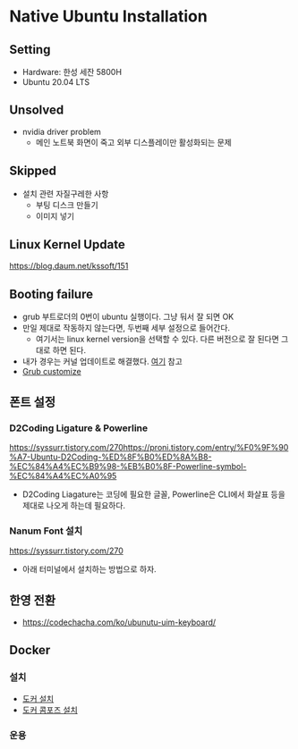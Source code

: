 # Native Ubuntu Installation 

## Setting 

+ Hardware: 한성 세잔 5800H
+ Ubuntu 20.04 LTS 

## Unsolved 

+ nvidia driver problem 
  + 메인 노트북 화면이 죽고 외부 디스플레이만 활성화되는 문제 

## Skipped 

+ 설치 관련 자질구레한 사항 
  + 부팅 디스크 만들기 
  + 이미지 넣기 
 
 ## Linux Kernel Update 
 
 https://blog.daum.net/kssoft/151
 

## Booting failure 

+ grub 부트로더의 0번이 ubuntu 실행이다. 그냥 둬서 잘 되면 OK 
+ 만일 제대로 작동하지 않는다면, 두번째 세부 설정으로 들어간다. 
  + 여기서는 linux kernel version을 선택할 수 있다. 다른 버전으로 잘 된다면 그대로 하면 된다. 
+ 내가 경우는 커널 업데이트로 해결했다. [여기](https://codechacha.com/ko/ubuntu-update-kerenl/) 참고
+ [Grub customize](https://kibua20.tistory.com/128)

## 폰트 설정 

### D2Coding Ligature & Powerline 

https://syssurr.tistory.com/270https://proni.tistory.com/entry/%F0%9F%90%A7-Ubuntu-D2Coding-%ED%8F%B0%ED%8A%B8-%EC%84%A4%EC%B9%98-%EB%B0%8F-Powerline-symbol-%EC%84%A4%EC%A0%95

- D2Coding Liagature는 코딩에 필요한 글꼴, Powerline은 CLI에서 화살표 등을 제대로 나오게 하는데 필요하다. 

### Nanum Font 설치 

https://syssurr.tistory.com/270 

- 아래 터미널에서 설치하는 방법으로 하자.  

## 한영 전환 

+ https://codechacha.com/ko/ubunutu-uim-keyboard/

## Docker

### 설치 

+ [도커 설치](https://docs.docker.com/engine/install/ubuntu/)
+ [도커 콤포즈 설치](https://docs.docker.com/compose/install/)

### 운용



